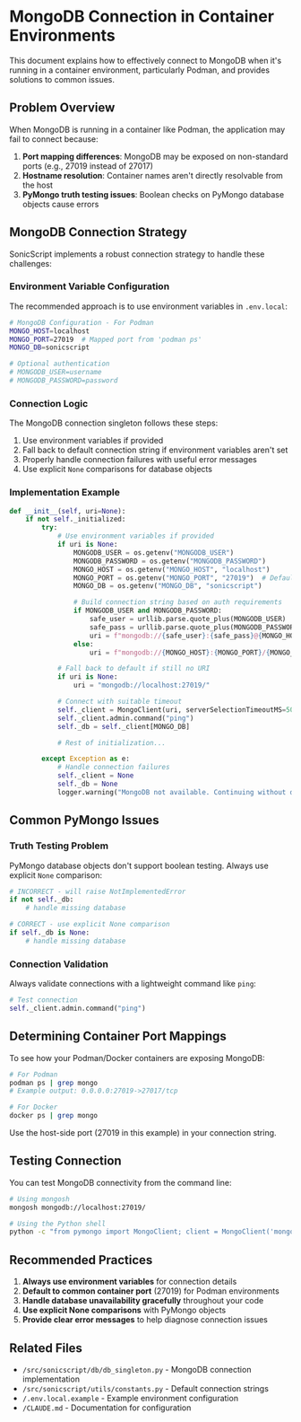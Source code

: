 # MongoDB Connection in Container Environments

This document explains how to effectively connect to MongoDB when it's running in a container environment, particularly Podman, and provides solutions to common issues.

## Problem Overview

When MongoDB is running in a container like Podman, the application may fail to connect because:

1. **Port mapping differences**: MongoDB may be exposed on non-standard ports (e.g., 27019 instead of 27017)
2. **Hostname resolution**: Container names aren't directly resolvable from the host
3. **PyMongo truth testing issues**: Boolean checks on PyMongo database objects cause errors

## MongoDB Connection Strategy

SonicScript implements a robust connection strategy to handle these challenges:

### Environment Variable Configuration

The recommended approach is to use environment variables in `.env.local`:

```bash
# MongoDB Configuration - For Podman
MONGO_HOST=localhost
MONGO_PORT=27019  # Mapped port from 'podman ps'
MONGO_DB=sonicscript

# Optional authentication
# MONGODB_USER=username
# MONGODB_PASSWORD=password
```

### Connection Logic

The MongoDB connection singleton follows these steps:

1. Use environment variables if provided
2. Fall back to default connection string if environment variables aren't set
3. Properly handle connection failures with useful error messages
4. Use explicit `None` comparisons for database objects

### Implementation Example

```python
def __init__(self, uri=None):
    if not self._initialized:
        try:
            # Use environment variables if provided
            if uri is None:
                MONGODB_USER = os.getenv("MONGODB_USER")
                MONGODB_PASSWORD = os.getenv("MONGODB_PASSWORD")
                MONGO_HOST = os.getenv("MONGO_HOST", "localhost")
                MONGO_PORT = os.getenv("MONGO_PORT", "27019")  # Default to Podman port
                MONGO_DB = os.getenv("MONGO_DB", "sonicscript")

                # Build connection string based on auth requirements
                if MONGODB_USER and MONGODB_PASSWORD:
                    safe_user = urllib.parse.quote_plus(MONGODB_USER)
                    safe_pass = urllib.parse.quote_plus(MONGODB_PASSWORD)
                    uri = f"mongodb://{safe_user}:{safe_pass}@{MONGO_HOST}:{MONGO_PORT}/{MONGO_DB}"
                else:
                    uri = f"mongodb://{MONGO_HOST}:{MONGO_PORT}/{MONGO_DB}"

            # Fall back to default if still no URI
            if uri is None:
                uri = "mongodb://localhost:27019/"

            # Connect with suitable timeout
            self._client = MongoClient(uri, serverSelectionTimeoutMS=5000)
            self._client.admin.command("ping")
            self._db = self._client[MONGO_DB]

            # Rest of initialization...

        except Exception as e:
            # Handle connection failures
            self._client = None
            self._db = None
            logger.warning("MongoDB not available. Continuing without database storage.")
```

## Common PyMongo Issues

### Truth Testing Problem

PyMongo database objects don't support boolean testing. Always use explicit `None` comparison:

```python
# INCORRECT - will raise NotImplementedError
if not self._db:
    # handle missing database

# CORRECT - use explicit None comparison
if self._db is None:
    # handle missing database
```

### Connection Validation

Always validate connections with a lightweight command like `ping`:

```python
# Test connection
self._client.admin.command("ping")
```

## Determining Container Port Mappings

To see how your Podman/Docker containers are exposing MongoDB:

```bash
# For Podman
podman ps | grep mongo
# Example output: 0.0.0.0:27019->27017/tcp

# For Docker
docker ps | grep mongo
```

Use the host-side port (27019 in this example) in your connection string.

## Testing Connection

You can test MongoDB connectivity from the command line:

```bash
# Using mongosh
mongosh mongodb://localhost:27019/

# Using the Python shell
python -c "from pymongo import MongoClient; client = MongoClient('mongodb://localhost:27019/'); print(client.admin.command('ping'))"
```

## Recommended Practices

1. **Always use environment variables** for connection details
2. **Default to common container port** (27019) for Podman environments
3. **Handle database unavailability gracefully** throughout your code
4. **Use explicit None comparisons** with PyMongo objects
5. **Provide clear error messages** to help diagnose connection issues

## Related Files

- `/src/sonicscript/db/db_singleton.py` - MongoDB connection implementation
- `/src/sonicscript/utils/constants.py` - Default connection strings
- `/.env.local.example` - Example environment configuration
- `/CLAUDE.md` - Documentation for configuration
